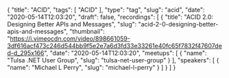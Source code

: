 {
  "title": "ACID",
  "tags": [
    "ACID"
  ],
  "type": "tag",
  "slug": "acid",
  "date": "2020-05-14T12:03:20",
  "draft": false,
  "recordings": [
    {
      "title": "ACID 2.0: Designing Better APIs and Messages",
      "slug": "acid-2-0-designing-better-apis-and-messages",
      "thumbnail": "https://i.vimeocdn.com/video/898661059-3df616acf473c246d544bb9f5e2e7a6d3fd33e33261e40fc65f7832f47607ded-d_295x166",
      "date": "2020-05-14T12:03:20",
      "meetups": [
        {
          "name": "Tulsa .NET User Group",
          "slug": "tulsa-net-user-group"
        }
      ],
      "speakers": [
        {
          "name": "Michael L Perry",
          "slug": "michael-l-perry"
        }
      ]
    }
  ]
}